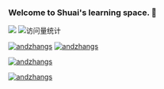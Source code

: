 <!--
**andzhangs/andzhangs** is a ✨ _special_ ✨ repository because its `README.md` (this file) appears on your GitHub profile.

Here are some ideas to get you started:

- 🔭 I’m currently working on ...
- 🌱 I’m currently learning ...
- 👯 I’m looking to collaborate on ...
- 🤔 I’m looking for help with ...
- 💬 Ask me about ...
- 📫 How to reach me: ...
- 😄 Pronouns: ...
- ⚡ Fun fact: ...
-->

### Welcome to Shuai's learning space. 👋 
<img src="https://img.shields.io/badge/-Android-1572B6?style=flat-square&logo=Android&logoColor=blue"/>
<img src="https://komarev.com/ghpvc/?username=andzhangs&label=Views&color=0e75b6&style=flat" alt="访问量统计" />

[![andzhangs](https://github-readme-stats.vercel.app/api?username=andzhangs&show_icons=true&theme=great-gatsby)](https://github.com/anuraghazra/github-readme-stats)
[![andzhangs](https://github-readme-stats.vercel.app/api?username=andzhangs&show_icons=true&theme=great-gatsby)](https://github.com/anuraghazra/github-readme-stats)

[![andzhangs](https://github-readme-stats.vercel.app/api/top-langs/?username=andzhangs&layout=compact)](https://github.com/anuraghazra/github-readme-stats)

[![andzhangs](https://github-profile-trophy.vercel.app/?username=andzhangs&theme=flat&column=3&margin-w=15&margin-h=15)](https://github.com/ryo-ma/github-profile-trophy)




